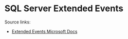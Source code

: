 # SQL Server Extended Events

Source links:
 - [Extended Events Microsoft Docs](https://docs.microsoft.com/en-us/sql/relational-databases/extended-events/extended-events)
